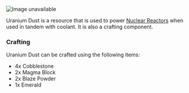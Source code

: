 ![Image unavailable](https://i.imgur.com/pve9WOX.png)

Uranium Dust is a resource that is used to power [Nuclear Reactors](Nuclear-Reactor) when used in tandem with coolant. It is also a crafting component.

### Crafting

Uranium Dust can be crafted using the following items:

* 4x Cobblestone
* 2x Magma Block
* 2x Blaze Powder
* 1x Emerald